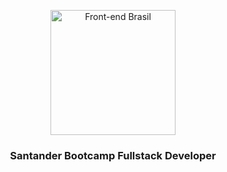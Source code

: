 <p align="center">
  <img src="https://hermes.digitalinnovation.one/tracks/800fd098-3eef-45e9-9544-544ae396076c.png" width="200" alt="Front-end Brasil">
</p>

<h3 align="center">Santander Bootcamp Fullstack Developer</h3>





